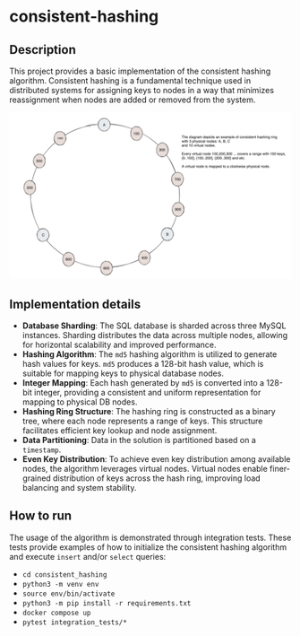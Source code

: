 # consistent-hashing

## Description
This project provides a basic implementation of the consistent hashing algorithm. Consistent hashing is a fundamental technique used in distributed systems for assigning keys to nodes in a way that minimizes reassignment when nodes are added or removed from the system.

![consistent hash ring](diagram.png)
 
## Implementation details
- **Database Sharding**: The SQL database is sharded across three MySQL instances. Sharding distributes the data across multiple nodes, allowing for horizontal scalability and improved performance.
- **Hashing Algorithm**: The `md5` hashing algorithm is utilized to generate hash values for keys. `md5` produces a 128-bit hash value, which is suitable for mapping keys to physical database nodes.
- **Integer Mapping**: Each hash generated by `md5` is converted into a 128-bit integer, providing a consistent and uniform representation for mapping to physical DB nodes.
- **Hashing Ring Structure**: The hashing ring is constructed as a binary tree, where each node represents a range of keys. This structure facilitates efficient key lookup and node assignment.
- **Data Partitioning**: Data in the solution is partitioned based on a `timestamp`. 
- **Even Key Distribution**: To achieve even key distribution among available nodes, the algorithm leverages virtual nodes. Virtual nodes enable finer-grained distribution of keys across the hash ring, improving load balancing and system stability.

## How to run
The usage of the algorithm is demonstrated through integration tests. These tests provide examples of how to initialize the consistent hashing algorithm and execute `insert` and/or `select` queries:

- ```cd consistent_hashing```
- ```python3 -m venv env```
- ```source env/bin/activate```
- ```python3 -m pip install -r requirements.txt```
- ```docker compose up```
- ```pytest integration_tests/*```
